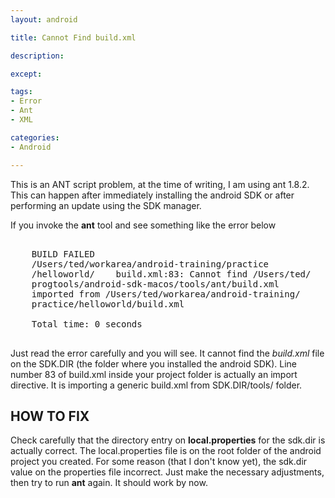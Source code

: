 ```yaml
---
layout: android

title: Cannot Find build.xml

description:

except:

tags:
- Error
- Ant
- XML

categories:
- Android

---
```



This is an ANT script problem, at the time of writing, I am using ant 1.8.2. This can happen after immediately installing the android SDK or after performing an update using the SDK manager. 

If you invoke the **ant** tool and see something like the error below

<pre class='codeblock'>

	BUILD FAILED
	/Users/ted/workarea/android-training/practice
	/helloworld/	build.xml:83: Cannot find /Users/ted/
	progtools/android-sdk-macos/tools/ant/build.xml 
	imported from /Users/ted/workarea/android-training/
	practice/helloworld/build.xml

	Total time: 0 seconds

</pre>

Just read the error carefully and you will see. It cannot find the *build.xml* file on the SDK.DIR (the folder where you installed the android SDK). Line number 83 of build.xml inside your project folder is actually an import directive. It is importing a generic build.xml from SDK.DIR/tools/ folder. 

## HOW TO FIX

Check carefully that the directory entry on **local.properties** for the sdk.dir is actually correct. The local.properties file is on the root folder of the android project you created. For some reason (that I don't know yet), the sdk.dir value on the properties file incorrect. Just make the necessary adjustments, then try to run **ant** again. It should work by now. 




